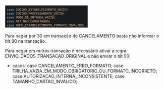 ![image.png](/.attachments/image-8e44c7d0-16a4-42c0-8938-152703be96c0.png)


Para negar por 30 em transação de CANCELAMENTO basta não informar o bit 90 na transação.

Para negar em outras transação é necessário ativar a regra ENVIO_DADOS_TRANSACAO_ORIGINAL e não enviar o bit 90

+ casos:
case CANCELAMENTO_ERRO_FORMATO;
case TRILHA_VAZIA_EM_MODO_OBRIGATORIO_OU_FORMATO_INCORRETO;
case AUTORIZACAO_INTERNA_INCONSISTENTE;
case TAMANHO_CARTAO_INVALIDO;